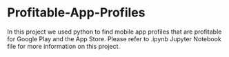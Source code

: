 # Profitable-App-Profiles
In this project we used python to find mobile app profiles that are profitable for Google Play and the App Store. Please refer to .ipynb Jupyter Notebook file for more information on this project.
